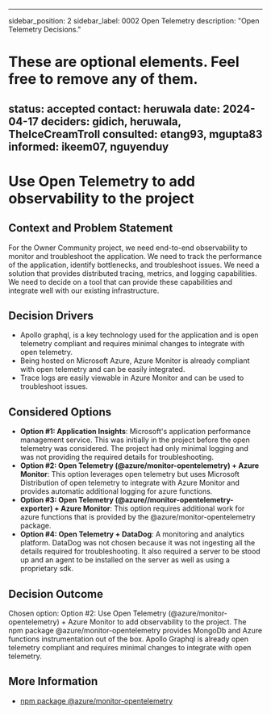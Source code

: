 
---
sidebar_position: 2
sidebar_label: 0002 Open Telemetry
description: "Open Telemetry Decisions."
# These are optional elements. Feel free to remove any of them.
status: accepted
contact: heruwala
date: 2024-04-17
deciders: gidich, heruwala, TheIceCreamTroll
consulted: etang93, mgupta83
informed: ikeem07, nguyenduy
---

# Use Open Telemetry to add observability to the project

## Context and Problem Statement

For the Owner Community project, we need end-to-end observability to monitor and troubleshoot the application. We need to track the performance of the application, identify bottlenecks, and troubleshoot issues. We need a solution that provides distributed tracing, metrics, and logging capabilities. We need to decide on a tool that can provide these capabilities and integrate well with our existing infrastructure.

<!-- This is an optional element. Feel free to remove. -->

## Decision Drivers

- Apollo graphql, is a key technology used for the application and is open telemetry compliant and requires minimal changes to integrate with open telemetry.
- Being hosted on Microsoft Azure, Azure Monitor is already compliant with open telemetry and can be easily integrated.
- Trace logs are easily viewable in Azure Monitor and can be used to troubleshoot issues.

## Considered Options

- **Option #1: Application Insights**: Microsoft's application performance management service. This was initially in the project before the open telemetry was considered. The project had only minimal logging and was not providing the required details for troubleshooting.
- **Option #2: Open Telemetry (@azure/monitor-opentelemetry) + Azure Monitor**: This option leverages open telemetry but uses Microsoft Distribution of open telemetry to integrate with Azure Monitor and provides automatic additional logging for azure functions.
- **Option #3: Open Telemetry (@azure//monitor-opentelemetry-exporter) + Azure Monitor**: This option requires additional work for azure functions that is provided by the @azure/monitor-opentelemetry package.
- **Option #4: Open Telemetry + DataDog**: A monitoring and analytics platform. DataDog was not chosen because it was not ingesting all the details required for troubleshooting. It also required a server to be stood up and an agent to be installed on the server as well as using a proprietary sdk.

## Decision Outcome

Chosen option: Option #2: Use Open Telemetry (@azure/monitor-opentelemetry) + Azure Monitor to add observability to the project.
The npm package @azure/monitor-opentelemetry provides MongoDb and Azure functions instrumentation out of the box.
Apollo Graphql is already open telemetry compliant and requires minimal changes to integrate with open telemetry.


## More Information

- [npm package @azure/monitor-opentelemetry](https://www.npmjs.com/package/@azure/monitor-opentelemetry)
